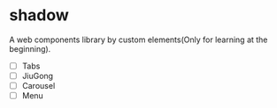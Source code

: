 # shadow
A web components library by custom elements(Only for learning at the beginning).

- [ ] Tabs
- [ ] JiuGong
- [ ] Carousel
- [ ] Menu
